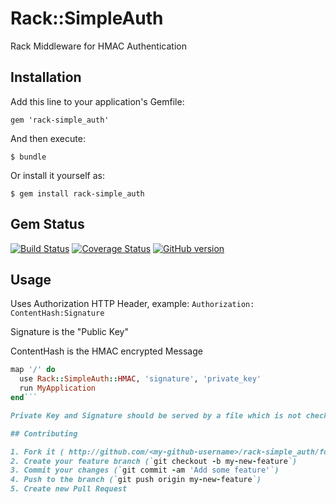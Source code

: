 # Rack::SimpleAuth

Rack Middleware for HMAC Authentication

## Installation

Add this line to your application's Gemfile:

    gem 'rack-simple_auth'

And then execute:

    $ bundle

Or install it yourself as:

    $ gem install rack-simple_auth

## Gem Status

[![Build Status](https://travis-ci.org/Benny1992/rack-simple_auth.png?branch=master)](https://travis-ci.org/Benny1992/rack-simple_auth)
[![Coverage Status](https://coveralls.io/repos/Benny1992/rack-simple_auth/badge.png?branch=master)](https://coveralls.io/r/Benny1992/rack-simple_auth?branch=master)
[![GitHub version](https://badge.fury.io/gh/benny1992%2Frack-simple_auth.png)](http://badge.fury.io/gh/benny1992%2Frack-simple_auth)

## Usage

Uses Authorization HTTP Header, example:
```Authorization: ContentHash:Signature```

Signature is the "Public Key"

ContentHash is the HMAC encrypted Message

```ruby
map '/' do
  use Rack::SimpleAuth::HMAC, 'signature', 'private_key'
  run MyApplication
end```

Private Key and Signature should be served by a file which is not checked into git version control.

## Contributing

1. Fork it ( http://github.com/<my-github-username>/rack-simple_auth/fork )
2. Create your feature branch (`git checkout -b my-new-feature`)
3. Commit your changes (`git commit -am 'Add some feature'`)
4. Push to the branch (`git push origin my-new-feature`)
5. Create new Pull Request
